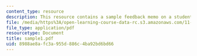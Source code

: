 ```yaml
---
content_type: resource
description: This resource contains a sample feedback memo on a student briefing.
file: /media/https%3A/open-learning-course-data-rc.s3.amazonaws.com/11-914-planning-communication-spring-2007/8988ae8afc3a955d886c4ba92bd6bd66_sample1.pdf
file_type: application/pdf
resourcetype: Document
title: sample1.pdf
uid: 8988ae8a-fc3a-955d-886c-4ba92bd6bd66
---
```


